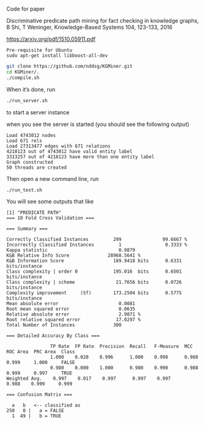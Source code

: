 Code for paper 

Discriminative predicate path mining for fact checking in knowledge graphs, B Shi, T Weninger, Knowledge-Based Systems 104, 123-133, 2016

https://arxiv.org/pdf/1510.05911.pdf

```
Pre-requisite for Ubuntu
sudo apt-get install libboost-all-dev
```

```bash
git clone https://github.com/nddsg/KGMiner.git
cd KGMiner/.
./compile.sh
```

When it’s done, run
```bash
./run_server.sh
```
to start a server instance

when you see the server is started (you should see the following output)

```
Load 4743012 nodes
Load 671 rels
Load 27313477 edges with 671 relations
4218123 out of 4743012 have valid entity label
3313257 out of 4218123 have more than one entity label
Graph constructed
50 threads are created
```

Then open a new command line, run
```bash
./run_test.sh
```

You will see some outputs that like
```
[1] "PREDICATE PATH"
=== 10 Fold Cross Validation ===

=== Summary ===

Correctly Classified Instances         299               99.6667 %
Incorrectly Classified Instances         1                0.3333 %
Kappa statistic                          0.9879
K&B Relative Info Score              28968.5641 %
K&B Information Score                  189.9418 bits      0.6331 bits/instance
Class complexity | order 0             195.016  bits      0.6501 bits/instance
Class complexity | scheme               21.7656 bits      0.0726 bits/instance
Complexity improvement     (Sf)        173.2504 bits      0.5775 bits/instance
Mean absolute error                      0.0081
Root mean squared error                  0.0635
Relative absolute error                  2.9071 %
Root relative squared error             17.0297 %
Total Number of Instances              300

=== Detailed Accuracy By Class ===

                TP Rate  FP Rate  Precision  Recall   F-Measure  MCC      ROC Area  PRC Area  Class
                1.000    0.020    0.996      1.000    0.998      0.988    0.999     1.000     FALSE
                0.980    0.000    1.000      0.980    0.990      0.988    0.999     0.997     TRUE
Weighted Avg.    0.997    0.017    0.997      0.997    0.997      0.988    0.999     0.999

=== Confusion Matrix ===

  a   b   <-- classified as
250   0 |   a = FALSE
  1  49 |   b = TRUE
```
